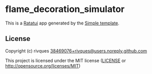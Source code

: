 # flame_decoration_simulator

This is a [Ratatui] app generated by the [Simple template].

[Ratatui]: https://ratatui.rs
[Simple Template]: https://github.com/ratatui/templates/tree/main/simple

## License

Copyright (c) rivques <38469076+rivques@users.noreply.github.com>

This project is licensed under the MIT license ([LICENSE] or <http://opensource.org/licenses/MIT>)

[LICENSE]: ./LICENSE

